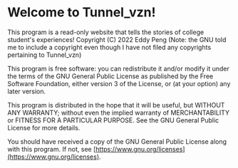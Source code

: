 # Welcome to Tunnel_vzn! 

This program is a read-only website that tells the stories of college student's experiences!
Copyright (C) 2022 Eddy Peng 
(Note: the GNU told me to include a copyright even though I have not filed any copyrights pertaining to Tunnel_vzn)

This program is free software: you can redistribute it and/or modify
it under the terms of the GNU General Public License as published by
the Free Software Foundation, either version 3 of the License, or
(at your option) any later version.

This program is distributed in the hope that it will be useful,
but WITHOUT ANY WARRANTY; without even the implied warranty of
MERCHANTABILITY or FITNESS FOR A PARTICULAR PURPOSE.  See the
GNU General Public License for more details.

You should have received a copy of the GNU General Public License
along with this program.  If not, see [https://www.gnu.org/licenses](https://www.gnu.org/licenses).